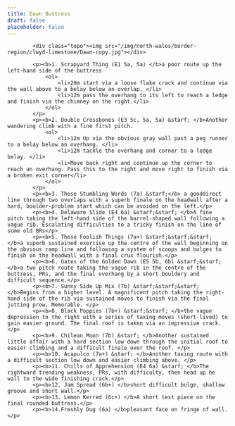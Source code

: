 ```yaml
---
title: Dawn Buttress
draft: false
placeholder: false
---
```



            <div class="topo"><img src="/img/north-wales/border-region/clwyd-limestone/Dawn-copy.jpg"></div>

            <p><b>1. Scrapyard Thing (E1 5a, 5a) </b>a poor route up the left-hand side of the buttress
                <ol>
                    <li>20m start via a loose flake crack and continue via the wall above to a belay below an overlap. </li>
                    <li>12m pass the overhang to its left to reach a ledge and finish via the chimney on the right.</li>
                </ol>
            </p>
            <p><b>2. Double Crossbones (E3 5c, 5a, 5a) &starf; </b>Another wandering climb with a fine first pitch.
                <ol>
                    <li>12m Up via the obvious gray wall past a peg runner to a belay below an overhang. </li>
                    <li>12m tackle the overhang and corner to a ledge belay. </li>
                    <li>Move back right and continue up the corner to reach an overhang. Pass this to the right and move right to finish via a broken exit corner</li>
                </ol>
            </p>
            <p><b>3. Those Stumbling Words (7a) &starf;</b> a gooddirect line through two overlaps with a superb finale on the headwall after a hard, boulder-problem start which can be avoided on the left.</p>
            <p><b>4. Delaware Slide (E4 6a) &starf;&starf; </b>A fine pitch taking the left-hand side of the barrel-shaped wall following a vague rib. Escalating difficulties to a tricky finish on the line of some old BRs</p>
            <p><b>5. These Foolish Things (7a+) &starf;&starf;&starf; </b>a superb sustained exercise up the centre of the wall beginning on the obvious ramp line and following a system of scoops and bulges to finish on the headwall with a final crux flourish.</p>
            <p><b>6. Gates of the Golden Dawn (E5 5b, 6b) &starf;&starf; </b>a two pitch route taking the vague rib in the centre of the buttress, PRs, and the final overhang by a short bouldery and difficult sequence.</p>
            <p><b>7. Sunny Side Up Mix (7b) &starf;&starf;&starf; </b>Begins from a higher level. A magnificent pitch taking the right-hand side of the rib via sustained moves to finish via the final jutting prow. Memorable. </p>
            <p><b>8. Black Poppies (7b+) &starf;&starf; </b>the vague depression to the right with a series of taxing moves (short-lived) to gain easier ground. The final roof is taken via an impressive crack. </p>
            <p><b>9. Chilean Moon (7b) &starf; </b>Another sustained little affair with a hard section low down through the initial roof to easier climbing and a difficult finale over the roof. </p>
            <p><b>10. Acapulco (7a+) &starf; </b>Another taxing route with a difficult section low down and easier climbing above. </p>
            <p><b>11. Chills of Apprehension (E4 6a) &starf; </b>The rightward trending weakness, PRs, with difficulty, then head up he wall to the wide finishing crack.</p>
            <p><b>12. Jam Spread (6b+) </b>short difficult bulge, shallow groove and short wall.</p>
            <p><b>13. Lemon Kerred (6c+) </b>A short test piece on the final rounded buttress.</p>
            <p><b>14.Freshly Dug (6a) </b>pleasant face on fringe of wall.</p>




